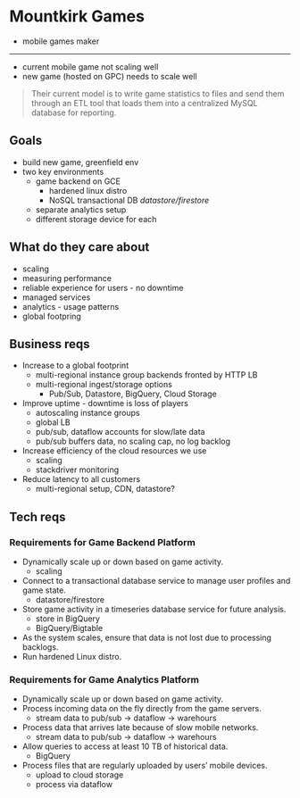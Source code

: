 # Mountkirk Games

- mobile games maker
---
- current mobile game not scaling well
- new game (hosted on GPC) needs to scale well

> Their current model is to write game statistics to files and send them through an ETL tool that loads them into a centralized MySQL database for reporting.

## Goals

- build new game, greenfield env
- two key environments
    - game backend on GCE
        - hardened linux distro
        - NoSQL transactional DB *datastore/firestore*
    - separate analytics setup
    - different storage device for each

## What do they care about

- scaling
- measuring performance
- reliable experience for users - no downtime
- managed services
- analytics - usage patterns
- global footpring

## Business reqs

- Increase to a global footprint
    - multi-regional instance group backends fronted by HTTP LB
    - multi-regional ingest/storage options
        - Pub/Sub, Datastore, BigQuery, Cloud Storage
- Improve uptime - downtime is loss of players
    - autoscaling instance groups
    - global LB
    - pub/sub, dataflow accounts for slow/late data
    - pub/sub buffers data, no scaling cap, no log backlog
- Increase efficiency of the cloud resources we use
    - scaling
    - stackdriver monitoring
- Reduce latency to all customers
    - multi-regional setup, CDN, datastore?

## Tech reqs

### Requirements for Game Backend Platform

- Dynamically scale up or down based on game activity.
    - scaling
- Connect to a transactional database service to manage user profiles and game state.
    - datastore/firestore
- Store game activity in a timeseries database service for future analysis.
    - store in BigQuery
    - BigQuery/Bigtable
- As the system scales, ensure that data is not lost due to processing backlogs.
- Run hardened Linux distro.

### Requirements for Game Analytics Platform

- Dynamically scale up or down based on game activity.
- Process incoming data on the fly directly from the game servers.
    - stream data to pub/sub -> dataflow -> warehours
- Process data that arrives late because of slow mobile networks.
    - stream data to pub/sub -> dataflow -> warehours
- Allow queries to access at least 10 TB of historical data.
    - BigQuery
- Process files that are regularly uploaded by users’ mobile devices.
    - upload to cloud storage
    - process via dataflow
